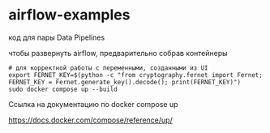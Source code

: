 # airflow-examples
код для пары Data Pipelines

чтобы развернуть airflow, предварительно собрав контейнеры
~~~
# для корректной работы с переменными, созданными из UI
export FERNET_KEY=$(python -c "from cryptography.fernet import Fernet; FERNET_KEY = Fernet.generate_key().decode(); print(FERNET_KEY)")
sudo docker compose up --build
~~~
Ссылка на документацию по docker compose up

https://docs.docker.com/compose/reference/up/